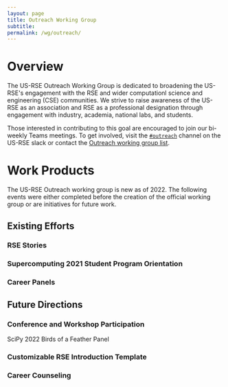 ```yaml
---
layout: page
title: Outreach Working Group
subtitle:
permalink: /wg/outreach/
---
```


# Overview

The US-RSE Outreach Working Group is dedicated to broadening the US-RSE's engagement with the RSE and wider computationl science and engineering (CSE) communities. We strive to raise awareness of the US-RSE as an association and RSE as a professional designation through engagement with industry, academia, national labs, and students.

Those interested in contributing to this goal are encouraged to join our bi-weekly Teams meetings. To get involved, visit the [`#outreach`](https://usrse.slack.com/messages/outreach) channel on the US-RSE slack or contact the <a href="mailto:outreach_wg@us-rse.org">Outreach working group list</a>.

# Work Products

The US-RSE Outreach working group is new as of 2022. The following events were either completed before the creation of the official working group or are initiatives for future work.

## Existing Efforts

### RSE Stories



### Supercomputing 2021 Student Program Orientation



### Career Panels



## Future Directions

### Conference and Workshop Participation

SciPy 2022 Birds of a Feather Panel

### Customizable RSE Introduction Template



### Career Counseling


